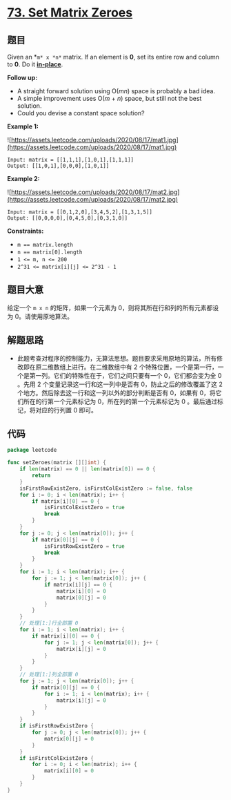 # [73. Set Matrix Zeroes](https://leetcode.com/problems/set-matrix-zeroes/)


## 题目

Given an *`m* x *n*` matrix. If an element is **0**, set its entire row and column to **0**. Do it **[in-place](https://en.wikipedia.org/wiki/In-place_algorithm)**.

**Follow up:**

- A straight forward solution using O(*mn*) space is probably a bad idea.
- A simple improvement uses O(*m* + *n*) space, but still not the best solution.
- Could you devise a constant space solution?

**Example 1:**

![https://assets.leetcode.com/uploads/2020/08/17/mat1.jpg](https://assets.leetcode.com/uploads/2020/08/17/mat1.jpg)

```
Input: matrix = [[1,1,1],[1,0,1],[1,1,1]]
Output: [[1,0,1],[0,0,0],[1,0,1]]
```

**Example 2:**

![https://assets.leetcode.com/uploads/2020/08/17/mat2.jpg](https://assets.leetcode.com/uploads/2020/08/17/mat2.jpg)

```
Input: matrix = [[0,1,2,0],[3,4,5,2],[1,3,1,5]]
Output: [[0,0,0,0],[0,4,5,0],[0,3,1,0]]
```

**Constraints:**

- `m == matrix.length`
- `n == matrix[0].length`
- `1 <= m, n <= 200`
- `2^31 <= matrix[i][j] <= 2^31 - 1`

## 题目大意

给定一个 `m x n` 的矩阵，如果一个元素为 0，则将其所在行和列的所有元素都设为 0。请使用原地算法。

## 解题思路

- 此题考查对程序的控制能力，无算法思想。题目要求采用原地的算法，所有修改即在原二维数组上进行。在二维数组中有 2 个特殊位置，一个是第一行，一个是第一列。它们的特殊性在于，它们之间只要有一个 0，它们都会变为全 0 。先用 2 个变量记录这一行和这一列中是否有 0，防止之后的修改覆盖了这 2 个地方。然后除去这一行和这一列以外的部分判断是否有 0，如果有 0，将它们所在的行第一个元素标记为 0，所在列的第一个元素标记为 0 。最后通过标记，将对应的行列置 0 即可。

## 代码

```go
package leetcode

func setZeroes(matrix [][]int) {
    if len(matrix) == 0 || len(matrix[0]) == 0 {
        return
    }
    isFirstRowExistZero, isFirstColExistZero := false, false
    for i := 0; i < len(matrix); i++ {
        if matrix[i][0] == 0 {
            isFirstColExistZero = true
            break
        }
    }
    for j := 0; j < len(matrix[0]); j++ {
        if matrix[0][j] == 0 {
            isFirstRowExistZero = true
            break
        }
    }
    for i := 1; i < len(matrix); i++ {
        for j := 1; j < len(matrix[0]); j++ {
            if matrix[i][j] == 0 {
                matrix[i][0] = 0
                matrix[0][j] = 0
            }
        }
    }
    // 处理[1:]行全部置 0
    for i := 1; i < len(matrix); i++ {
        if matrix[i][0] == 0 {
            for j := 1; j < len(matrix[0]); j++ {
                matrix[i][j] = 0
            }
        }
    }
    // 处理[1:]列全部置 0
    for j := 1; j < len(matrix[0]); j++ {
        if matrix[0][j] == 0 {
            for i := 1; i < len(matrix); i++ {
                matrix[i][j] = 0
            }
        }
    }
    if isFirstRowExistZero {
        for j := 0; j < len(matrix[0]); j++ {
            matrix[0][j] = 0
        }
    }
    if isFirstColExistZero {
        for i := 0; i < len(matrix); i++ {
            matrix[i][0] = 0
        }
    }
}
```